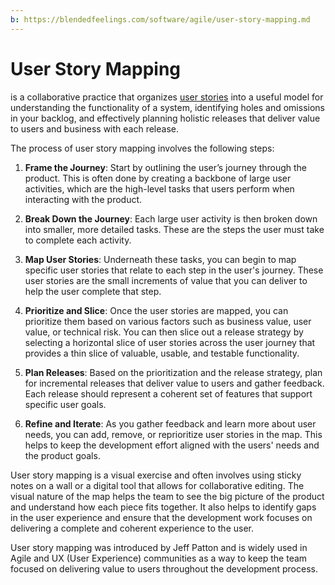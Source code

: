 ```yaml
---
b: https://blendedfeelings.com/software/agile/user-story-mapping.md
---
```


# User Story Mapping 
is a collaborative practice that organizes [user stories](user-story.md) into a useful model for understanding the functionality of a system, identifying holes and omissions in your backlog, and effectively planning holistic releases that deliver value to users and business with each release.

The process of user story mapping involves the following steps:

1. **Frame the Journey**: Start by outlining the user’s journey through the product. This is often done by creating a backbone of large user activities, which are the high-level tasks that users perform when interacting with the product.

2. **Break Down the Journey**: Each large user activity is then broken down into smaller, more detailed tasks. These are the steps the user must take to complete each activity.

3. **Map User Stories**: Underneath these tasks, you can begin to map specific user stories that relate to each step in the user's journey. These user stories are the small increments of value that you can deliver to help the user complete that step.

4. **Prioritize and Slice**: Once the user stories are mapped, you can prioritize them based on various factors such as business value, user value, or technical risk. You can then slice out a release strategy by selecting a horizontal slice of user stories across the user journey that provides a thin slice of valuable, usable, and testable functionality.

5. **Plan Releases**: Based on the prioritization and the release strategy, plan for incremental releases that deliver value to users and gather feedback. Each release should represent a coherent set of features that support specific user goals.

6. **Refine and Iterate**: As you gather feedback and learn more about user needs, you can add, remove, or reprioritize user stories in the map. This helps to keep the development effort aligned with the users' needs and the product goals.

User story mapping is a visual exercise and often involves using sticky notes on a wall or a digital tool that allows for collaborative editing. The visual nature of the map helps the team to see the big picture of the product and understand how each piece fits together. It also helps to identify gaps in the user experience and ensure that the development work focuses on delivering a complete and coherent experience to the user.

User story mapping was introduced by Jeff Patton and is widely used in Agile and UX (User Experience) communities as a way to keep the team focused on delivering value to users throughout the development process.